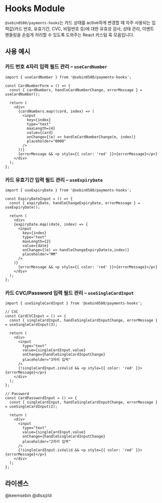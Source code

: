 # Hooks Module

`@sebin0580/payments-hooks`는 카드 상태를 active하게 변경할 때 자주 사용되는 입력값(카드 번호, 유효기간, CVC, 비밀번호 등)에 대한 유효성 검사, 상태 관리, 이벤트 핸들링을 손쉽게 처리할 수 있도록 도와주는 React 커스텀 훅 모음입니다.

## 사용 예시

### 카드 번호 4자리 입력 필드 관리 – `useCardNumber`
```tsx
import { useCardNumber } from '@sebin0580/payments-hooks';

const CardNumberForm = () => {
  const { cardNumbers, handleCardNumberChange, errorMessage } = useCardNumber();

  return (
    <div>
      {cardNumbers.map((card, index) => (
        <input
          key={index}
          type="text"
          maxLength={4}
          value={card}
          onChange={(e) => handleCardNumberChange(e, index)}
          placeholder="0000"
        />
      ))}
      {errorMessage && <p style={{ color: 'red' }}>{errorMessage}</p>}
    </div>
  );
};
```


### 카드 유효기간 입력 필드 관리 – `useExpiryDate`
```tsx
import { useExpiryDate } from '@sebin0580/payments-hooks';

const ExpiryDateInput = () => {
  const { expiryDate, handleChangeExpiryDate, errorMessage } = useExpiryDate();

  return (
    <div>
    {expiryDate.map((date, index) => {
      <input
        key={index}
        type="text"
        maxLength={2}
        value={date}
        onChange={(e) => handleChangeExpiryDate(e,index)}
        placeholder="MM"
      />
    )}
      {errorMessage && <p style={{ color: 'red' }}>{errorMessage}</p>}
    </div>
  );
};
```


### 카드 CVC/Password 입력 필드 관리 – `useSingleCardInput`
```tsx
import { useSingleCardInput } from '@sebin0580/payments-hooks';

// CVC
const CardCVCInput = () => {
  const { singleCardInput, handleSingleCardInputChange, errorMessage } = useSingleCardInput(3);

  return (
    <div>
      <input
        type="text"
        value={singleCardInput.value}
        onChange={handleSingleCardInputChange}
        placeholder="3자리 입력"
      />
      {!singleCardInput.isValid && <p style={{ color: 'red' }}>{errorMessage}</p>}
    </div>
  );
};

// Password
const CardPasswordInput = () => {
  const { singleCardInput, handleSingleCardInputChange, errorMessage } = useSingleCardInput(2);

  return (
    <div>
      <input
        type="text"
        value={singleCardInput.value}
        onChange={handleSingleCardInputChange}
        placeholder="2자리 입력"
      />
      {!singleCardInput.isValid && <p style={{ color: 'red' }}>{errorMessage}</p>}
    </div>
  );
};
```

## 라이센스
@keemsebin @dlsxjzld